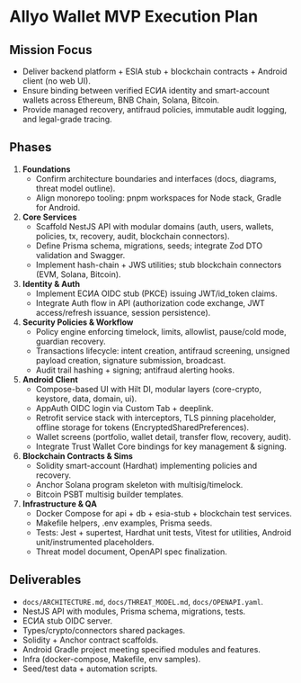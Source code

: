 # Allyo Wallet MVP Execution Plan

## Mission Focus
- Deliver backend platform + ESIA stub + blockchain contracts + Android client (no web UI).
- Ensure binding between verified ЕСИА identity and smart-account wallets across Ethereum, BNB Chain, Solana, Bitcoin.
- Provide managed recovery, antifraud policies, immutable audit logging, and legal-grade tracing.

## Phases
1. **Foundations**
   - Confirm architecture boundaries and interfaces (docs, diagrams, threat model outline).
   - Align monorepo tooling: pnpm workspaces for Node stack, Gradle for Android.
2. **Core Services**
   - Scaffold NestJS API with modular domains (auth, users, wallets, policies, tx, recovery, audit, blockchain connectors).
   - Define Prisma schema, migrations, seeds; integrate Zod DTO validation and Swagger.
   - Implement hash-chain + JWS utilities; stub blockchain connectors (EVM, Solana, Bitcoin).
3. **Identity & Auth**
   - Implement ЕСИА OIDC stub (PKCE) issuing JWT/id_token claims.
   - Integrate Auth flow in API (authorization code exchange, JWT access/refresh issuance, session persistence).
4. **Security Policies & Workflow**
   - Policy engine enforcing timelock, limits, allowlist, pause/cold mode, guardian recovery.
   - Transactions lifecycle: intent creation, antifraud screening, unsigned payload creation, signature submission, broadcast.
   - Audit trail hashing + signing; antifraud alerting hooks.
5. **Android Client**
   - Compose-based UI with Hilt DI, modular layers (core-crypto, keystore, data, domain, ui).
   - AppAuth OIDC login via Custom Tab + deeplink.
   - Retrofit service stack with interceptors, TLS pinning placeholder, offline storage for tokens (EncryptedSharedPreferences).
   - Wallet screens (portfolio, wallet detail, transfer flow, recovery, audit).
   - Integrate Trust Wallet Core bindings for key management & signing.
6. **Blockchain Contracts & Sims**
   - Solidity smart-account (Hardhat) implementing policies and recovery.
   - Anchor Solana program skeleton with multisig/timelock.
   - Bitcoin PSBT multisig builder templates.
7. **Infrastructure & QA**
   - Docker Compose for api + db + esia-stub + blockchain test services.
   - Makefile helpers, .env examples, Prisma seeds.
   - Tests: Jest + supertest, Hardhat unit tests, Vitest for utilities, Android unit/instrumented placeholders.
   - Threat model document, OpenAPI spec finalization.

## Deliverables
- `docs/ARCHITECTURE.md`, `docs/THREAT_MODEL.md`, `docs/OPENAPI.yaml`.
- NestJS API with modules, Prisma schema, migrations, tests.
- ЕСИА stub OIDC server.
- Types/crypto/connectors shared packages.
- Solidity + Anchor contract scaffolds.
- Android Gradle project meeting specified modules and features.
- Infra (docker-compose, Makefile, env samples).
- Seed/test data + automation scripts.
